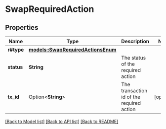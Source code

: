 # SwapRequiredAction

## Properties

Name | Type | Description | Notes
------------ | ------------- | ------------- | -------------
**r#type** | [**models::SwapRequiredActionsEnum**](SwapRequiredActionsEnum.md) |  | 
**status** | **String** | The status of the required action | 
**tx_id** | Option<**String**> | The transaction id of the required action | [optional]

[[Back to Model list]](../README.md#documentation-for-models) [[Back to API list]](../README.md#documentation-for-api-endpoints) [[Back to README]](../README.md)



